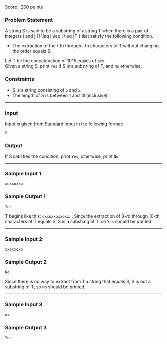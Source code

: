 Score : 200 points

### Problem Statement

A string S is said to be a substring of a string T when there is a pair of integers i and j (1 \leq i \leq j \leq |T|) that satisfy the following condition.

* The extraction of the i-th through j-th characters of T without changing the order equals S.

Let T be the concatenation of 10^5 copies of `oxx`.  
Given a string S, print `Yes` if S is a substring of T, and `No` otherwise.

### Constraints

* S is a string consisting of `o` and `x`.
* The length of S is between 1 and 10 (inclusive).

---

### Input

Input is given from Standard Input in the following format:

```
S
```

### Output

If S satisfies the condition, print `Yes`; otherwise, print `No`.

---

### Sample Input 1

```
xoxxoxxo
```

### Sample Output 1

```
Yes
```

T begins like this: `oxxoxxoxxoxx`...
Since the extraction of 3-rd through 10-th characters of T equals S, S is a substring of T, so `Yes` should be printed.

---

### Sample Input 2

```
xxoxxoxo
```

### Sample Output 2

```
No
```

Since there is no way to extract from T a string that equals S, S is not a substring of T, so `No` should be printed.

---

### Sample Input 3

```
ox
```

### Sample Output 3

```
Yes
```